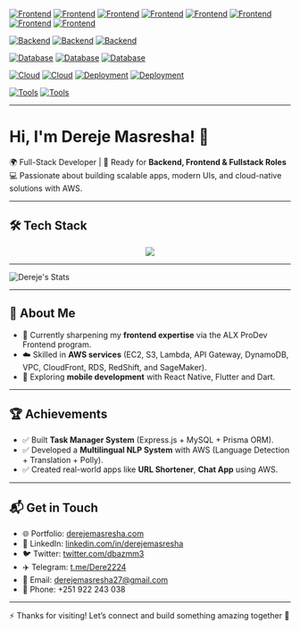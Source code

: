[![Frontend](https://img.shields.io/badge/Frontend-HTML-orange?logo=html5)](https://developer.mozilla.org/en-US/docs/Web/HTML)
[![Frontend](https://img.shields.io/badge/Frontend-CSS-blue?logo=css3&logoColor=white)](https://developer.mozilla.org/en-US/docs/Web/CSS)
[![Frontend](https://img.shields.io/badge/Frontend-Bootstrap-7952B3?logo=bootstrap&logoColor=white)](https://getbootstrap.com/)
[![Frontend](https://img.shields.io/badge/Frontend-jQuery-0769AD?logo=jquery&logoColor=white)](https://jquery.com/)
[![Frontend](https://img.shields.io/badge/Frontend-React-61DAFB?logo=react&logoColor=black)](https://react.dev/)
[![Frontend](https://img.shields.io/badge/Frontend-Next.js-black?logo=next.js)](https://nextjs.org/)
[![Frontend](https://img.shields.io/badge/Frontend-MaterialUI-0081CB?logo=mui&logoColor=white)](https://mui.com/)
[![Frontend](https://img.shields.io/badge/Frontend-TailwindCSS-06B6D4?logo=tailwindcss&logoColor=white)](https://tailwindcss.com/)

[![Backend](https://img.shields.io/badge/Backend-Node.js-green?logo=node.js)](https://nodejs.org/)
[![Backend](https://img.shields.io/badge/Backend-Express-000000?logo=express&logoColor=white)](https://expressjs.com/)
[![Backend](https://img.shields.io/badge/Backend-API-FF6F00?logo=swagger&logoColor=white)](https://swagger.io/)

[![Database](https://img.shields.io/badge/Database-MySQL-4479A1?logo=mysql&logoColor=white)](https://www.mysql.com/)
[![Database](https://img.shields.io/badge/Database-MongoDB-47A248?logo=mongodb&logoColor=white)](https://www.mongodb.com/)
[![Database](https://img.shields.io/badge/ORM-Prisma-2D3748?logo=prisma&logoColor=white)](https://www.prisma.io/)

[![Cloud](https://img.shields.io/badge/Cloud-AWS-FF9900?logo=amazonaws&logoColor=white)](https://aws.amazon.com/)
[![Cloud](https://img.shields.io/badge/Cloud-Firebase-039BE5?logo=firebase&logoColor=white)](https://firebase.google.com/)
[![Deployment](https://img.shields.io/badge/Deploy-Vercel-black?logo=vercel)](https://vercel.com/)
[![Deployment](https://img.shields.io/badge/Deploy-Netlify-00C7B7?logo=netlify&logoColor=white)](https://www.netlify.com/)

[![Tools](https://img.shields.io/badge/Tools-Docker-2496ED?logo=docker&logoColor=white)](https://www.docker.com/)
[![Tools](https://img.shields.io/badge/Tools-Git-F05032?logo=git&logoColor=white)](https://git-scm.com/)

---

# Hi, I'm Dereje Masresha! 👋

🌍 Full-Stack Developer | 🚀 Ready for **Backend, Frontend & Fullstack Roles**  
💻 Passionate about building scalable apps, modern UIs, and cloud-native solutions with AWS.  

---

## 🛠 Tech Stack  

<p align="center">
  <img src="https://skillicons.dev/icons?i=html,css,bootstrap,jquery,react,nextjs,ts,tailwind,materialui,nodejs,express,mongodb,mysql,prisma,firebase,aws,docker,git,python" />
</p>

---

![Dereje's Stats](https://github-readme-stats.vercel.app/api?username=Deremas&theme=vue-dark&show_icons=true&hide_border=true&count_private=true)

---

## 🚀 About Me  

- 🔭 Currently sharpening my **frontend expertise** via the ALX ProDev Frontend program.  
- ☁️ Skilled in **AWS services** (EC2, S3, Lambda, API Gateway, DynamoDB, VPC, CloudFront, RDS, RedShift, and SageMaker).  
- 📱 Exploring **mobile development** with React Native, Flutter and Dart.

---

## 🏆 Achievements  

- ✅ Built **Task Manager System** (Express.js + MySQL + Prisma ORM).  
- ✅ Developed a **Multilingual NLP System** with AWS (Language Detection + Translation + Polly).  
- ✅ Created real-world apps like **URL Shortener**, **Chat App** using AWS.

---

## 📬 Get in Touch  

- 🌐 Portfolio: [derejemasresha.com](https://derejemasresha.com)  
- 💼 LinkedIn: [linkedin.com/in/derejemasresha](https://linkedin.com/in/derejemasresha)  
- 🐦 Twitter: [twitter.com/dbazmm3](https://twitter.com/dbazmm3)  
- ✈️ Telegram: [t.me/Dere2224](https://t.me/Dere2224)  
- 📧 Email: derejemasresha27@gmail.com  
- 📱 Phone: +251 922 243 038  

---

⚡ Thanks for visiting! Let’s connect and build something amazing together 🚀

